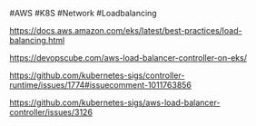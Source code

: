 #AWS #K8S #Network #Loadbalancing 

https://docs.aws.amazon.com/eks/latest/best-practices/load-balancing.html

https://devopscube.com/aws-load-balancer-controller-on-eks/

https://github.com/kubernetes-sigs/controller-runtime/issues/1774#issuecomment-1011763856

https://github.com/kubernetes-sigs/aws-load-balancer-controller/issues/3126
